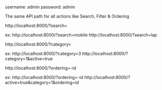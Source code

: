 <!-- Admin panel details -->
username: admin
password: admin

The same API path for all actions like Search, Filter & Ordering

<!-- Search Query Parameter -->
http://localhost:8000/?search=

ex: 
    http://localhost:8000/?search=mobile
    http://localhost:8000/?search=lap


<!-- Filter Query Parameter -->
http://localhost:8000/?category=

ex:
    http://localhost:8000/?category=3
    http://localhost:8000/?category=1&active=true


<!-- Sorting Query Parameter -->
http://localhost:8000/?ordering=-id

ex:
    http://localhost:8000/?ordering=-id
    http://localhost:8000/?active=true&category=1&ordering=id

